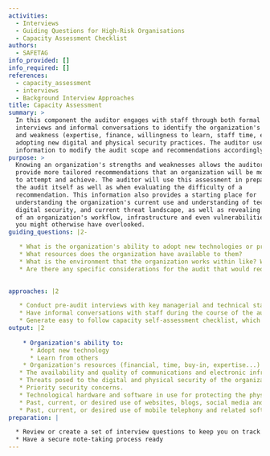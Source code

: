 ```yaml
---
activities:
  - Interviews
  - Guiding Questions for High-Risk Organisations
  - Capacity Assessment Checklist
authors:
  - SAFETAG
info_provided: []
info_required: []
references:
  - capacity_assessment
  - interviews
  - Background Interview Approaches
title: Capacity Assessment
summary: >
  In this component the auditor engages with staff through both formal
  interviews and informal conversations to identify the organization's strengths
  and weakness (expertise, finance, willingness to learn, staff time, etc.) to
  adopting new digital and physical security practices. The auditor uses this
  information to modify the audit scope and recommendations accordingly.
purpose: >
  Knowing an organization's strengths and weaknesses allows the auditor to
  provide more tailored recommendations that an organization will be more likely
  to attempt and achieve. The auditor will use this assessment in preparing for
  the audit itself as well as when evaluating the difficulty of a
  recommendation. This information also provides a starting place for
  understanding the organization's current use and understanding of technology,
  digital security, and current threat landscape, as well as revealing elements
  of an organization's workflow, infrastructure and even vulnerabilities that
  you might otherwise have overlooked.
guiding_questions: |2-

   * What is the organization's ability to adopt new technologies or practices?
   * What resources does the organization have available to them?
   * What is the environment that the organization works within like? What barriers, threat actors, and other aspects influence their work?
   * Are there any specific considerations for the audit that would require modifying the overall approach, tools, preparation steps, or timeline?

   
approaches: |2

   * Conduct pre-audit interviews with key managerial and technical staff to identify organizational areas of strength and weakness (expertise, finance, staff time, etc.).
   * Have informal conversations with staff during the course of the audit to further gather capacity and historical "stories" of technology adoption.
   * Generate easy to follow capacity self-assessment checklist, which can be continuously used and modified by the organisation over time. 
output: |2
   
    * Organization's ability to:
      * Adopt new technology
      * Learn from others
    * Organization's resources (financial, time, buy-in, expertise...) available for technological adoption
   * The availability and quality of communications and electronic infrastructure.
   * Threats posed to the digital and physical security of the organization and its staff, and past security issues encountered by the organization and its partners.
   * Priority security concerns.
   * Technological hardware and software in use for protecting the physical and digital security of organizations and their staff.
   * Past, current, or desired use of websites, blogs, social media and other web-based tools and platforms to conduct outreach, manage information, advocate or engage with specific groups.
   * Past, current, or desired use of mobile telephony and related software and hardware for activities such as sms management and data collection.
preparation: |

  * Review or create a set of interview questions to keep you on track
  * Have a secure note-taking process ready
---
```


